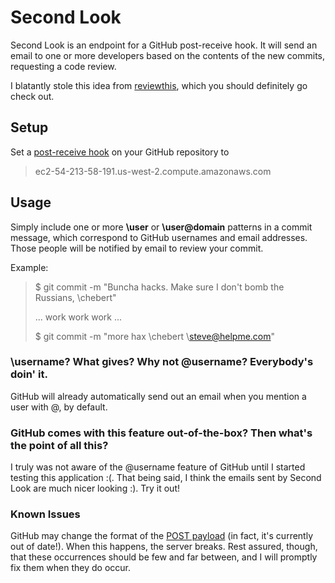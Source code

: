 # Second Look
Second Look is an endpoint for a GitHub post-receive hook. It will send an email to one or more developers based on the
contents of the new commits, requesting a code review.

I blatantly stole this idea from [reviewthis](https://github.com/supermatter/reviewthis), which you should definitely go
check out.

## Setup
Set a [post-receive hook](https://help.github.com/articles/post-receive-hooks) on your GitHub repository to
> ec2-54-213-58-191.us-west-2.compute.amazonaws.com

## Usage
Simply include one or more **\user** or **\user@domain** patterns in a commit message, which correspond to GitHub
usernames and email addresses. Those people will be notified by email to review your commit.

Example:

> $ git commit -m "Buncha hacks. Make sure I don't bomb the Russians, \chebert"
>
> ... work work work ...
>
> $ git commit -m "more hax \chebert \steve@helpme.com"

### \username? What gives? Why not @username? Everybody's doin' it.
GitHub will already automatically send out an email when you mention a user with @, by default.

### GitHub comes with this feature out-of-the-box? Then what's the point of all this?
I truly was not aware of the @username feature of GitHub until I started testing this application :(. That being said, I
think the emails sent by Second Look are much nicer looking :). Try it out!

### Known Issues
GitHub may change the format of the [POST payload](https://help.github.com/articles/post-receive-hooks#the-payload) (in
fact, it's currently out of date!). When this happens, the server breaks. Rest assured, though, that these occurrences
should be few and far between, and I will promptly fix them when they do occur.
